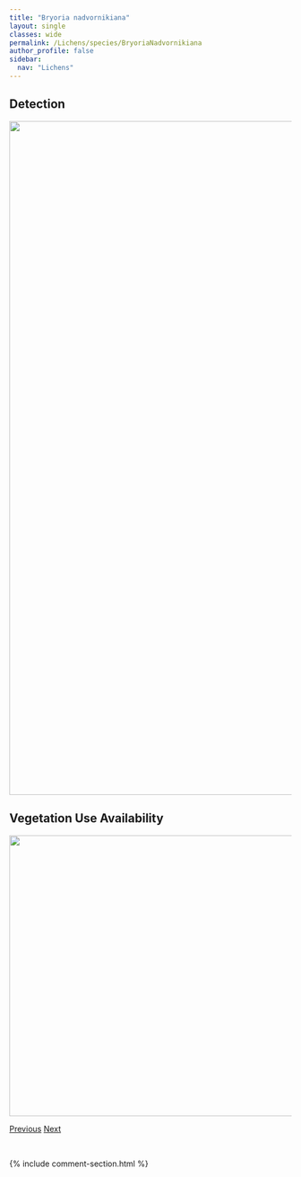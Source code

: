 ```yaml
---
title: "Bryoria nadvornikiana"
layout: single
classes: wide
permalink: /Lichens/species/BryoriaNadvornikiana
author_profile: false
sidebar:
  nav: "Lichens"
---
```


<h2>Detection</h2>

<a href="https://drive.google.com/uc?export=view&id=16qXanYLWM5ELVWYISIIt5gm-2C0jO3mq">
<img src="https://drive.google.com/uc?export=view&id=16qXanYLWM5ELVWYISIIt5gm-2C0jO3mq" height = "1200" width = "800">
</a>


<h2>Vegetation Use Availability</h2>

<a href="https://drive.google.com/uc?export=view&id=1VlJ8rA2ZDZoOEqWFVFOY5Dx_O6m4udlB">
<img src="https://drive.google.com/uc?export=view&id=1VlJ8rA2ZDZoOEqWFVFOY5Dx_O6m4udlB" height = "500" width = "1000">
</a>


<a href="/DevelopmentWebsite/Lichens/species/BryoriaKockiana" class="pagination--pager" title="Bryoria kockiana">Previous</a> <a href="/DevelopmentWebsite/Lichens/species/BryoriaPikei" class="pagination--pager" title="Bryoria pikei">Next</a>

<p>&nbsp;</p>

{% include comment-section.html %}
